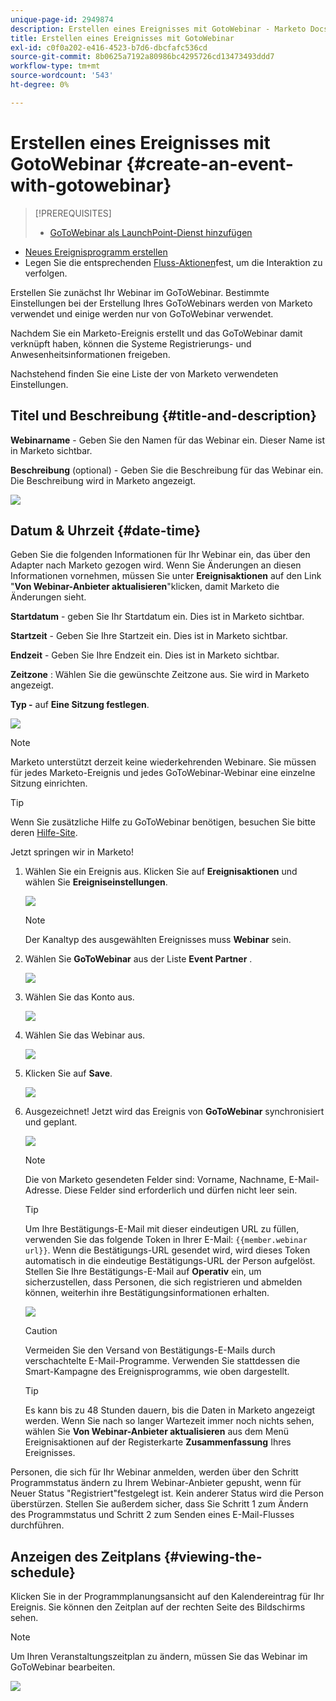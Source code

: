 ```yaml
---
unique-page-id: 2949874
description: Erstellen eines Ereignisses mit GotoWebinar - Marketo Docs - Produktdokumentation
title: Erstellen eines Ereignisses mit GotoWebinar
exl-id: c0f0a202-e416-4523-b7d6-dbcfafc536cd
source-git-commit: 8b0625a7192a80986bc4295726cd13473493ddd7
workflow-type: tm+mt
source-wordcount: '543'
ht-degree: 0%

---
```


# Erstellen eines Ereignisses mit GotoWebinar {#create-an-event-with-gotowebinar}

>[!PREREQUISITES]
>
>* [GoToWebinar als LaunchPoint-Dienst hinzufügen](/help/marketo/product-docs/administration/additional-integrations/add-gotowebinar-as-a-launchpoint-service.md)
* [Neues Ereignisprogramm erstellen](/help/marketo/product-docs/demand-generation/events/understanding-events/create-a-new-event-program.md)
* Legen Sie die entsprechenden [Fluss-Aktionen](/help/marketo/product-docs/core-marketo-concepts/smart-campaigns/flow-actions/add-a-flow-step-to-a-smart-campaign.md)fest, um die Interaktion zu verfolgen.


Erstellen Sie zunächst Ihr Webinar im GoToWebinar. Bestimmte Einstellungen bei der Erstellung Ihres GoToWebinars werden von Marketo verwendet und einige werden nur von GoToWebinar verwendet.

Nachdem Sie ein Marketo-Ereignis erstellt und das GoToWebinar damit verknüpft haben, können die Systeme Registrierungs- und Anwesenheitsinformationen freigeben.

Nachstehend finden Sie eine Liste der von Marketo verwendeten Einstellungen.

## Titel und Beschreibung {#title-and-description}

**Webinarname**  - Geben Sie den Namen für das Webinar ein. Dieser Name ist in Marketo sichtbar.

**Beschreibung**  (optional) - Geben Sie die Beschreibung für das Webinar ein. Die Beschreibung wird in Marketo angezeigt.

![](assets/image2015-5-28-15-3a1-3a36.png)

## Datum &amp; Uhrzeit {#date-time}

Geben Sie die folgenden Informationen für Ihr Webinar ein, das über den Adapter nach Marketo gezogen wird. Wenn Sie Änderungen an diesen Informationen vornehmen, müssen Sie unter **Ereignisaktionen** auf den Link &quot;**Von Webinar-Anbieter aktualisieren**&quot;klicken, damit Marketo die Änderungen sieht.

**Startdatum**  - geben Sie Ihr Startdatum ein. Dies ist in Marketo sichtbar.

**Startzeit**  - Geben Sie Ihre Startzeit ein. Dies ist in Marketo sichtbar.

**Endzeit**  - Geben Sie Ihre Endzeit ein. Dies ist in Marketo sichtbar.

**Zeitzone** : Wählen Sie die gewünschte Zeitzone aus. Sie wird in Marketo angezeigt.

**Typ -** auf  **Eine Sitzung festlegen**.

![](assets/image2015-5-28-15-3a7-3a1.png)

>[!NOTE]
Marketo unterstützt derzeit keine wiederkehrenden Webinare. Sie müssen für jedes Marketo-Ereignis und jedes GoToWebinar-Webinar eine einzelne Sitzung einrichten.

>[!TIP]
Wenn Sie zusätzliche Hilfe zu GoToWebinar benötigen, besuchen Sie bitte deren [Hilfe-Site](https://support.logmeininc.com/gotowebinar).

Jetzt springen wir in Marketo!

1. Wählen Sie ein Ereignis aus. Klicken Sie auf **Ereignisaktionen** und wählen Sie **Ereigniseinstellungen**.

   ![](assets/image2015-5-14-14-3a53-3a10.png)

   >[!NOTE]
   Der Kanaltyp des ausgewählten Ereignisses muss **Webinar** sein.

1. Wählen Sie **GoToWebinar** aus der Liste **Event Partner** .

   ![](assets/image2015-5-14-14-3a55-3a20.png)

1. Wählen Sie das Konto aus.

   ![](assets/rtaimage-2.png)

1. Wählen Sie das Webinar aus.

   ![](assets/image2015-5-14-14-3a57-3a31.png)

1. Klicken Sie auf **Save**.

   ![](assets/image2015-5-14-14-3a58-3a54.png)

1. Ausgezeichnet! Jetzt wird das Ereignis von **GoToWebinar** synchronisiert und geplant.

   ![](assets/image2015-5-14-15-3a0-3a47.png)

   >[!NOTE]
   Die von Marketo gesendeten Felder sind: Vorname, Nachname, E-Mail-Adresse. Diese Felder sind erforderlich und dürfen nicht leer sein.

   >[!TIP]
   Um Ihre Bestätigungs-E-Mail mit dieser eindeutigen URL zu füllen, verwenden Sie das folgende Token in Ihrer E-Mail: `{{member.webinar url}}`. Wenn die Bestätigungs-URL gesendet wird, wird dieses Token automatisch in die eindeutige Bestätigungs-URL der Person aufgelöst.
   Stellen Sie Ihre Bestätigungs-E-Mail auf **Operativ** ein, um sicherzustellen, dass Personen, die sich registrieren und abmelden können, weiterhin ihre Bestätigungsinformationen erhalten.

   ![](assets/goto-webinar.png)

   >[!CAUTION]
   Vermeiden Sie den Versand von Bestätigungs-E-Mails durch verschachtelte E-Mail-Programme. Verwenden Sie stattdessen die Smart-Kampagne des Ereignisprogramms, wie oben dargestellt.

   >[!TIP]
   Es kann bis zu 48 Stunden dauern, bis die Daten in Marketo angezeigt werden. Wenn Sie nach so langer Wartezeit immer noch nichts sehen, wählen Sie **Von Webinar-Anbieter aktualisieren** aus dem Menü Ereignisaktionen auf der Registerkarte **Zusammenfassung** Ihres Ereignisses.

Personen, die sich für Ihr Webinar anmelden, werden über den Schritt Programmstatus ändern zu Ihrem Webinar-Anbieter gepusht, wenn für Neuer Status &quot;Registriert&quot;festgelegt ist. Kein anderer Status wird die Person überstürzen. Stellen Sie außerdem sicher, dass Sie Schritt 1 zum Ändern des Programmstatus und Schritt 2 zum Senden eines E-Mail-Flusses durchführen.

## Anzeigen des Zeitplans  {#viewing-the-schedule}

Klicken Sie in der Programmplanungsansicht auf den Kalendereintrag für Ihr Ereignis. Sie können den Zeitplan auf der rechten Seite des Bildschirms sehen.

>[!NOTE]
Um Ihren Veranstaltungszeitplan zu ändern, müssen Sie das Webinar im GoToWebinar bearbeiten.

![](assets/image2015-5-14-15-3a3-3a13.png)
